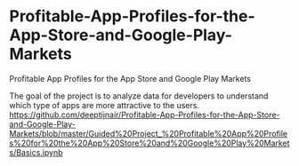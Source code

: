 # Profitable-App-Profiles-for-the-App-Store-and-Google-Play-Markets
Profitable App Profiles for the App Store and Google Play Markets


The goal of the project is to analyze data for developers to understand which type of apps are more attractive to the users.
https://github.com/deeptijnair/Profitable-App-Profiles-for-the-App-Store-and-Google-Play-Markets/blob/master/Guided%20Project_%20Profitable%20App%20Profiles%20for%20the%20App%20Store%20and%20Google%20Play%20Markets/Basics.ipynb
